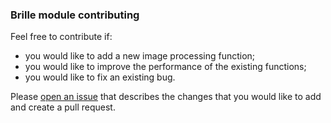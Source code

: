 ### Brille module contributing

Feel free to contribute if:

- you would like to add a new image processing function;
- you would like to improve the performance of the existing functions;
- you would like to fix an existing bug.

Please [open an issue](https://github.com/julyskies/brille/issues) that describes the changes that you would like to add and create a pull request.
